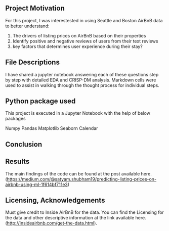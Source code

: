 ## Project Motivation<a name="motivation"></a>

For this project, I was interestested in using Seattle and Boston AirBnB data to better understand:

1. The drivers of listing prices on AirBnB based on their properties
2. Identify positive and negative reviews of users from their text reviews
3. key factors that determines user experience during their stay?


## File Descriptions <a name="files"></a>

I have shared a jupyter notebook answering each of these questions step by step with detailed EDA and CRISP-DM analysis.  Markdown cells were used to assist in walking through the thought process for individual steps. 

## Python package used <a name="files"></a>

This project is executed in a Jupyter Notebook with the help of below packages

Numpy
Pandas
Matplotlib
Seaborn
Calendar

## Conclusion <a name="files"></a>

## Results<a name="results"></a>

The main findings of the code can be found at the post available here.(https://medium.com/@satyam.shubham19/predicting-listing-prices-on-airbnb-using-ml-1f614bf711e3)

## Licensing, Acknowledgements<a name="licensing"></a>

Must give credit to Inside AirBnB for the data.  You can find the Licensing for the data and other descriptive information at the link available here. (http://insideairbnb.com/get-the-data.html).

